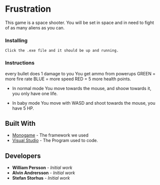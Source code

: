 # Frustration

This game is a space shooter. You will be set in space and in need to fight of as many aliens as you can.

### Installing

```
Click the .exe file and it should be up and running.
```

### Instructions

every bullet does 1 damage to you
You get ammo from powerups
GREEN = more fire rate
BLUE = more speed
RED = 5 more health points.

* In normal mode
You move towards the mouse, and shoow towards it, you only have one life.

* In baby mode
You move with WASD and shoot towards the mouse, you have 5 HP.

## Built With

* [Monogame](http://www.monogame.net/) - The framework we used
* [Visual Studio](https://www.visualstudio.com/) - The Program used to code.

## Developers

* **William Persson** - *Initial work*
* **Alvin Andrersson** - *Initial work*
* **Stefan Storhus** - *Initial work*

